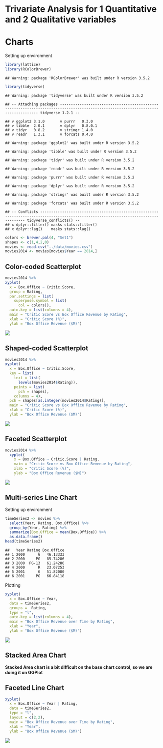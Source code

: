 Trivariate Analysis for 1 Quantitative and 2 Qualitative variables
================

Charts
======

Setting up environment

``` r
library(lattice)
library(RColorBrewer)
```

    ## Warning: package 'RColorBrewer' was built under R version 3.5.2

``` r
library(tidyverse)
```

    ## Warning: package 'tidyverse' was built under R version 3.5.2

    ## -- Attaching packages ---------------------------------------------------------------------------------------------------------------------------------- tidyverse 1.2.1 --

    ## v ggplot2 3.1.0       v purrr   0.3.0  
    ## v tibble  2.0.1       v dplyr   0.8.0.1
    ## v tidyr   0.8.2       v stringr 1.4.0  
    ## v readr   1.3.1       v forcats 0.4.0

    ## Warning: package 'ggplot2' was built under R version 3.5.2

    ## Warning: package 'tibble' was built under R version 3.5.2

    ## Warning: package 'tidyr' was built under R version 3.5.2

    ## Warning: package 'readr' was built under R version 3.5.2

    ## Warning: package 'purrr' was built under R version 3.5.2

    ## Warning: package 'dplyr' was built under R version 3.5.2

    ## Warning: package 'stringr' was built under R version 3.5.2

    ## Warning: package 'forcats' was built under R version 3.5.2

    ## -- Conflicts ------------------------------------------------------------------------------------------------------------------------------------- tidyverse_conflicts() --
    ## x dplyr::filter() masks stats::filter()
    ## x dplyr::lag()    masks stats::lag()

``` r
colors <- brewer.pal(4, "Set1")
shapes <- c(1,4,2,0)
movies <- read.csv("../data/movies.csv")
movies2014 <- movies[movies$Year == 2014,]
```

Color-coded Scatterplot
-----------------------

``` r
movies2014 %>%
xyplot(
  x = Box.Office ~ Critic.Score,
  group = Rating,
  par.settings = list(
    superpose.symbol = list(
      col = colors)),
  auto.key = list(columns = 4),
  main = "Critic Score vs Box Office Revenue by Rating",
  xlab = "Critic Score (%)",
  ylab = "Box Office Revenue ($M)")
```

![](03-Lattice_files/figure-markdown_github/unnamed-chunk-2-1.png)

Shaped-coded Scatterplot
------------------------

``` r
movies2014 %>%
xyplot(
  x = Box.Office ~ Critic.Score,
  key = list(
    text = list(
      levels(movies2014$Rating)),
    points = list(
      pch = shapes),
    columns = 4),
  pch = shapes[as.integer(movies2014$Rating)],
  main = "Critic Score vs Box Office Revenue by Rating",
  xlab = "Critic Score (%)",
  ylab = "Box Office Revenue ($M)")
```

![](03-Lattice_files/figure-markdown_github/unnamed-chunk-3-1.png)

Faceted Scatterplot
-------------------

``` r
movies2014 %>%
  xyplot(
    x = Box.Office ~ Critic.Score | Rating,
    main = "Critic Score vs Box Office Revenue by Rating",
    xlab = "Critic Score (%)",
    ylab = "Box Office Revenue ($M)")
```

![](03-Lattice_files/figure-markdown_github/unnamed-chunk-4-1.png)

Multi-series Line Chart
-----------------------

Setting up environment

``` r
timeSeries2 <- movies %>%
  select(Year, Rating, Box.Office) %>%
  group_by(Year, Rating) %>%
  summarize(Box.Office = mean(Box.Office)) %>%
  as.data.frame()
head(timeSeries2)
```

    ##   Year Rating Box.Office
    ## 1 2000      G   46.13333
    ## 2 2000     PG   85.74286
    ## 3 2000  PG-13   61.24286
    ## 4 2000      R   23.07253
    ## 5 2001      G   51.82000
    ## 6 2001     PG   66.84118

Plotting

``` r
xyplot(
  x = Box.Office ~ Year,
  data = timeSeries2,
  groups =  Rating,
  type = "l",
  auto.key = list(columns = 4),
  main = "Box Office Revenue over Time by Rating",
  xlab = "Year",
  ylab = "Box Office Revenue ($M)")
```

![](03-Lattice_files/figure-markdown_github/unnamed-chunk-6-1.png)

Stacked Area Chart
------------------

**Stacked Area chart is a bit difficult on the base chart control, so we are doing it on GGPlot**

Faceted Line Chart
------------------

``` r
xyplot(
  x = Box.Office ~ Year | Rating,
  data = timeSeries2,
  type = "l",
  layout = c(2,2),
  main = "Box Office Revenue over Time by Rating",
  xlab = "Year",
  ylab = "Box Office Revenue ($M)")
```

![](03-Lattice_files/figure-markdown_github/unnamed-chunk-7-1.png)
